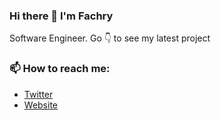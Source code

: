 ### Hi there 👋 I'm Fachry

Software Engineer. Go 👇 to see my latest project

### 📫 How to reach me: 
- <a  href="https://twitter.com/fachryadhitya">Twitter</a>
- <a  href="https://fachry.me">Website</a>



                       
                       


